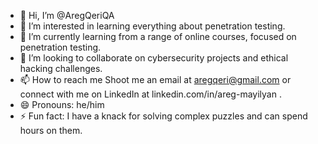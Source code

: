 - 👋 Hi, I’m @AregQeriQA
- 👀 I’m interested in learning everything about penetration testing.
- 🌱 I’m currently learning from a range of online courses, focused on penetration testing.
- 💞️ I’m looking to collaborate on cybersecurity projects and ethical hacking challenges.
- 📫 How to reach me Shoot me an email at aregqeri@gmail.com or connect with me on LinkedIn at linkedin.com/in/areg-mayilyan .
- 😄 Pronouns: he/him
- ⚡ Fun fact: I have a knack for solving complex puzzles and can spend hours on them.

<!---
AregQeriQA/AregQeriQA is a ✨ special ✨ repository because its `README.md` (this file) appears on your GitHub profile.
You can click the Preview link to take a look at your changes.
--->
